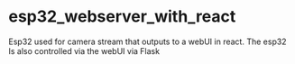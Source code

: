 # esp32_webserver_with_react
Esp32 used for camera stream that outputs to a webUI in react. The esp32 Is also controlled via the webUI via Flask
